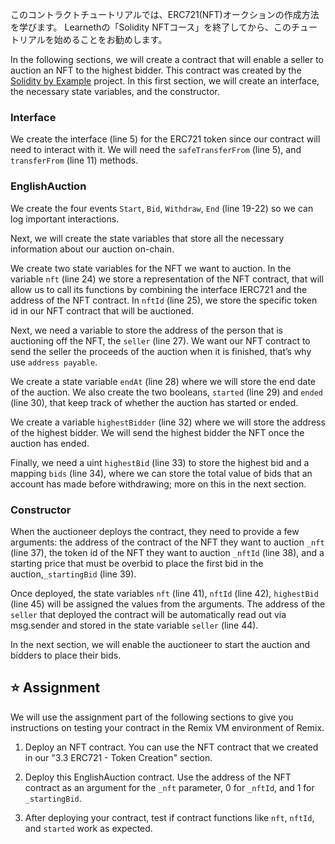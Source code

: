 このコントラクトチュートリアルでは、ERC721(NFT)オークションの作成方法を学びます。
Learnethの「Solidity NFTコース」を終了してから、このチュートリアルを始めることをお勧めします。

In the following sections, we will create a contract that will enable a seller to auction an NFT to the highest bidder. This contract was created by the <a href="https://solidity-by-example.org/app/english-auction/" target="_blank">Solidity by Example</a> project. In this first section, we will create an interface, the necessary state variables, and the constructor.

### Interface

We create the interface (line 5) for the ERC721 token since our contract will need to interact with it. We will need the `safeTransferFrom` (line 5),  and` transferFrom` (line 11) methods.

### EnglishAuction

We create the four events `Start`, `Bid`, `Withdraw`, `End` (line 19-22) so we can log important interactions.

Next, we will create the state variables that store all the necessary information about our auction on-chain.

We create two state variables for the NFT we want to auction. In the variable `nft` (line 24) we store a representation of the NFT contract, that will allow us to call its functions by combining the interface IERC721 and the address of the NFT contract.
In `nftId` (line 25), we store the specific token id in our NFT contract that will be auctioned.

Next, we need a variable to store the address of the person that is auctioning off the NFT, the `seller` (line 27).
We want our NFT contract to send the seller the proceeds of the auction when it is finished, that’s why use `address payable`.

We create a state variable `endAt` (line 28) where we will store the end date of the auction.
We also create the two booleans, `started` (line 29) and `ended` (line 30), that keep track of whether the auction has started or ended.

We create a variable `highestBidder` (line 32) where we will store the address of the highest bidder. We will send the highest bidder the NFT once the auction has ended.

Finally, we need a uint `highestBid` (line 33) to store the highest bid and a mapping `bids` (line 34), where we can store the total value of bids that an account has made before withdrawing; more on this in the next section.

### Constructor

When the auctioneer deploys the contract, they need to provide a few arguments:
the address of the contract of the NFT they want to auction `_nft` (line 37), the token id of the NFT they want to auction `_nftId` (line 38), and a starting price that must be overbid to place the first bid in the auction,`_startingBid` (line 39).

Once deployed, the state variables `nft` (line 41), `nftId` (line 42), `highestBid` (line 45) will be assigned the values from the arguments. The address of the `seller` that deployed the contract will be automatically read out via msg.sender and stored in the state variable `seller` (line 44).

In the next section, we will enable the auctioneer to start the auction and bidders to place their bids.

## ⭐️ Assignment

We will use the assignment part of the following sections to give you instructions on testing your contract in the Remix VM environment of Remix.

1. Deploy an NFT contract. You can use the NFT contract that we created in our "3.3 ERC721 - Token Creation" section.

2. Deploy this EnglishAuction contract. Use the address of the NFT contract as an argument for the `_nft` parameter, 0 for `_nftId`, and 1 for `_startingBid`.

3. After deploying your contract, test if contract functions like `nft`, `nftId`, and `started` work as expected.